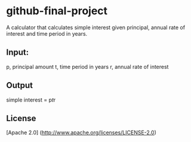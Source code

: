 # github-final-project

A calculator that calculates simple interest given principal, annual rate of interest and time period in years.

## Input:

   p, principal amount
   t, time period in years
   r, annual rate of interest
   
## Output

   simple interest = p*t*r

## License
[Apache 2.0]
(http://www.apache.org/licenses/LICENSE-2.0)
